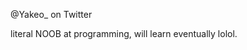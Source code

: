 @Yakeo_ on Twitter

literal NOOB at programming, will learn eventually lolol.
<!---
Yakeo/Yakeo is a ✨ special ✨ repository because its `README.md` (this file) appears on your GitHub profile.
You can click the Preview link to take a look at your changes.
--->
